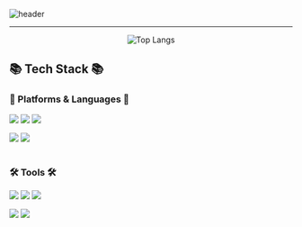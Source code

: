 ![header](https://capsule-render.vercel.app/api?type=waving&color=6994CDEE&text=Suhyeon🇰🇷&fontSize=50&animation=twinkling&height=80)


 
<div align="left">
  
 ---
 
<div align="center">
  
<!--[![Suhyeon's GitHub stats](https://github-readme-stats.vercel.app/api?username=SuuuHyeon&theme=nord&hide_border=true&count_private=true)](https://github.com/SuuuHyeon/github-readme-stats)-->

<!-- ![Suhyeon's GitHub stats](https://github-readme-stats.vercel.app/api?username=SuuuHyeon&show_icons=true&theme=radical) -->
![Top Langs](https://github-readme-stats.vercel.app/api/top-langs/?username=SuuuHyeon&layout=compact&theme=nord)


</div>
 
## 📚 Tech Stack 📚

 ### 📝 Platforms & Languages 📝
<img src="https://img.shields.io/badge/Java-3776AB?style=flat&logo=oracle&logoColor=white"/> 
<img src="https://img.shields.io/badge/Dart-02569B?style=flat&logo=flutter&logoColor=white"/>
<img src="https://img.shields.io/badge/Android-3DDC84?style=flat&logo=android&logoColor=white"/>
<p>   
<img src="https://img.shields.io/badge/Firebase-FFCA28?style=flat&logo=firebase&logoColor=white"/> 
<img src="https://img.shields.io/badge/MySQL-4479A1?style=flat&logo=mysql&logoColor=white"/> 
<br><br> 

### 🛠 Tools 🛠
<img src="https://img.shields.io/badge/AndroidStudio-3DDC84?style=flat&logo=android&logoColor=white"/>
<img src="https://img.shields.io/badge/IntelliJ IDEA-1E2A4E?style=flat&logo=intelliJ IDEA&logoColor=white"/>
<img src="https://img.shields.io/badge/Eclipse IDE-7B68EE?style=flat&logo=Eclipse IDE&logoColor=white"/>
<p>
<img src="https://img.shields.io/badge/Xcode-E61845?style=flat&logo=Xcode&logoColor=white"/>
<img src="https://img.shields.io/badge/MacOS-000000?style=flat&logo=MacOS&logoColor=white"/>
<br>
</div>
 
